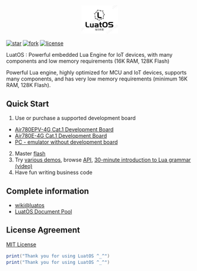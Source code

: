 <p align="center"><a href="#" target="_blank" rel="noopener noreferrer"><img width="100" src="logo.jpg" alt="LuatOS logo"></a></p>

[![star](https://gitee.com/openLuat/LuatOS/badge/star.svg?theme=gvp)](https://gitee.com/openLuat/LuatOS/stargazers)
[![fork](https://gitee.com/openLuat/LuatOS/badge/fork.svg?theme=gvp)](https://gitee.com/openLuat/LuatOS/members)
[![license](https://img.shields.io/github/license/openLuat/LuatOS)](/LICENSE)

LuatOS : Powerful embedded Lua Engine for IoT devices, with many components and low memory requirements (16K RAM, 128K Flash)

Powerful Lua engine, highly optimized for MCU and IoT devices, supports many components, and has very low memory requirements (minimum 16K RAM, 128K Flash).

## Quick Start

1. Use or purchase a supported development board
* [Air780EPV-4G Cat.1 Development Board](https://luat.taobao.com)
* [Air780E-4G Cat.1 Development Board](https://luat.taobao.com)
* [PC - emulator without development board](https://gitee.com/openLuat/luatos-soc-pc)
2. Master [flash](https://wiki.luatos.com/boardGuide/flash.html)
3. Try [various demos](https://gitee.com/openLuat/LuatOS/tree/master/demo), browse [API](https://wiki.luatos.com/api/index.html), [30-minute introduction to Lua grammar (video)](https://www.bilibili.com/video/BV1vf4y1L7Rb?spm_id_from=333.999.0.0)
4. Have fun writing business code

## Complete information

* [wiki@luatos](https://wiki.luatos.com)
* [LuatOS Document Pool](https://gitee.com/openLuat/luatos-doc-pool)

## License Agreement

[MIT License](LICENSE)

```lua
print("Thank you for using LuatOS ^_^")
print("Thank you for using LuatOS ^_^")
```
